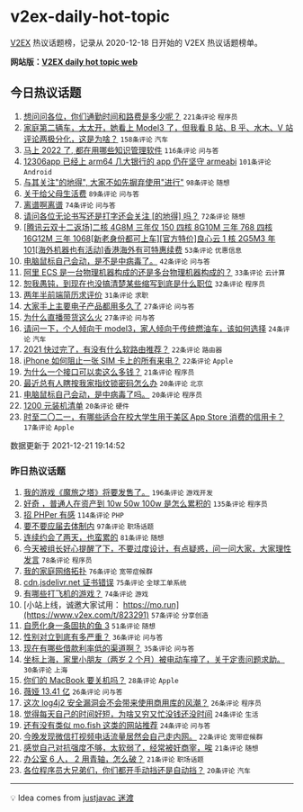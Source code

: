 # v2ex-daily-hot-topic

[V2EX](https://www.v2ex.com/) 热议话题榜，记录从 2020-12-18 日开始的 V2EX 热议话题榜单。

**网站版：[V2EX daily hot topic web](https://boojack.github.io/v2ex-daily-hot-topic-web/)**

## 今日热议话题

<!-- TODAY BEGIN -->

1. [想问问各位，你们通勤时间和路费是多少呢？](https://www.v2ex.com/t/823452) `221条评论` `程序员`
1. [家庭第二辆车，太太开，她看上 Model3 了，但我看 B 站、B 乎、水木、V 站评论两极分化，这是为啥？](https://www.v2ex.com/t/823449) `158条评论` `汽车`
1. [马上 2022 了, 都在用哪些知识管理软件](https://www.v2ex.com/t/823484) `116条评论` `问与答`
1. [12306app 已经上 arm64 几大银行的 app 仍在坚守 armeabi](https://www.v2ex.com/t/823445) `101条评论` `Android`
1. [与其关注"的地得", 大家不如先摒弃使用"进行"](https://www.v2ex.com/t/823581) `98条评论` `随想`
1. [关于给父母生活费](https://www.v2ex.com/t/823465) `89条评论` `问与答`
1. [离谱啊离谱](https://www.v2ex.com/t/823563) `74条评论` `问与答`
1. [请问各位无论书写还是打字还会关注 [的地得] 吗？](https://www.v2ex.com/t/823547) `72条评论` `随想`
1. [[腾讯云双十二返场]二核 4G8M 三年仅 150 四核 8G10M 三年 768 四核 16G12M 三年 1068[新老身份都可上车][官方特价]良心云 1 核 2G5M3 年 101[海外机器也有活动]香港海外有可特惠续费](https://www.v2ex.com/t/823469) `53条评论` `优惠信息`
1. [电脑鼠标自己会动，是不是中病毒了。](https://www.v2ex.com/t/823473) `42条评论` `问与答`
1. [阿里 ECS 是一台物理机器构成的还是多台物理机器构成的？](https://www.v2ex.com/t/823538) `33条评论` `云计算`
1. [恕我愚钝，到现在也没搞清楚某些缩写到底是什么职位](https://www.v2ex.com/t/823553) `32条评论` `程序员`
1. [两年半前端简历求评价](https://www.v2ex.com/t/823574) `31条评论` `求职`
1. [大家手上主要电子产品都用多久了](https://www.v2ex.com/t/823523) `27条评论` `问与答`
1. [为什么直播带货这么火](https://www.v2ex.com/t/823448) `27条评论` `问与答`
1. [请问一下，个人倾向于 model3，家人倾向于传统燃油车，该如何选择](https://www.v2ex.com/t/823501) `24条评论` `汽车`
1. [2021 快过完了，有没有什么软路由推荐？](https://www.v2ex.com/t/823599) `22条评论` `路由器`
1. [iPhone 如何阻止一张 SIM 卡上的所有来电？](https://www.v2ex.com/t/823503) `22条评论` `Apple`
1. [为什么一个接口可以卖这么多钱？](https://www.v2ex.com/t/823483) `21条评论` `程序员`
1. [最近总有人瞎按我家指纹锁密码怎么办](https://www.v2ex.com/t/823566) `20条评论` `北京`
1. [电脑鼠标自己会动，是中病毒了吗。](https://www.v2ex.com/t/823555) `20条评论` `程序员`
1. [1200 元装机清单](https://www.v2ex.com/t/823455) `20条评论` `硬件`
1. [时至二〇二一，有哪些适合在校大学生用于美区 App Store 消费的信用卡？](https://www.v2ex.com/t/823540) `17条评论` `Apple`

数据更新于 2021-12-21 19:14:52

<!-- TODAY END -->

### 昨日热议话题

<!-- YESTERDAY BEGIN -->

1. [我的游戏《魔旅之塔》将要发售了。](https://www.v2ex.com/t/823323) `196条评论` `游戏开发`
1. [好奇 ，普通人在资产到 10w 50w 100w 是怎么累积的](https://www.v2ex.com/t/823275) `135条评论` `程序员`
1. [招 PHPer 有感](https://www.v2ex.com/t/823282) `114条评论` `PHP`
1. [要不要应届去体制内](https://www.v2ex.com/t/823309) `97条评论` `职场话题`
1. [连续约会了两天，也蛮累的](https://www.v2ex.com/t/823224) `81条评论` `随想`
1. [今天被组长好心提醒了下，不要过度设计，有点疑惑，问一问大家，大家理性发言](https://www.v2ex.com/t/823347) `78条评论` `程序员`
1. [我的家庭网络拓扑](https://www.v2ex.com/t/823321) `76条评论` `宽带症候群`
1. [cdn.jsdelivr.net 证书错误](https://www.v2ex.com/t/823281) `75条评论` `全球工单系统`
1. [有哪些打飞机的游戏？](https://www.v2ex.com/t/823221) `74条评论` `游戏`
1. [小站上线，诚邀大家试用： https://mo.run](https://www.v2ex.com/t/823291) `57条评论` `分享创造`
1. [自愿化身一条固执的鱼 3](https://www.v2ex.com/t/823222) `51条评论` `随想`
1. [性别对立到底有多严重？](https://www.v2ex.com/t/823413) `36条评论` `问与答`
1. [现在有哪些借款利率低的渠道啊？](https://www.v2ex.com/t/823233) `35条评论` `问与答`
1. [坐标上海，家里小朋友（两岁 2 个月）被电动车撞了，关于定责问题求助。](https://www.v2ex.com/t/823360) `30条评论` `上海`
1. [你们的 MacBook 要关机吗？](https://www.v2ex.com/t/823406) `28条评论` `Apple`
1. [薇娅 13.41 亿](https://www.v2ex.com/t/823359) `26条评论` `问与答`
1. [这次 log4j2 安全漏洞会不会带来使用商用库的风潮？](https://www.v2ex.com/t/823314) `26条评论` `程序员`
1. [觉得每天自己的时间好短，为啥又穷又忙没钱还没时间](https://www.v2ex.com/t/823340) `24条评论` `生活`
1. [还有没有类似 mo.fish 这类的网站推荐](https://www.v2ex.com/t/823232) `24条评论` `问与答`
1. [今晚发现微信打视频电话流量居然会自己走内网。](https://www.v2ex.com/t/823427) `22条评论` `宽带症候群`
1. [感觉自己对抗强度不够，太软弱了，经常被奸商宰，唉](https://www.v2ex.com/t/823356) `21条评论` `随想`
1. [办公室 6 人， 2 用青轴，怎么破？](https://www.v2ex.com/t/823330) `21条评论` `职场话题`
1. [各位程序员大兄弟们，你们都开手动挡还是自动挡？](https://www.v2ex.com/t/823332) `20条评论` `汽车`

<!-- YESTERDAY END -->

---

💡 Idea comes from [justjavac 迷渡](https://github.com/justjavac/)
